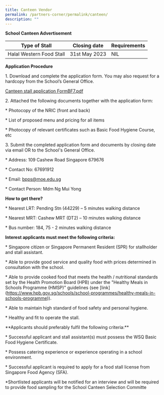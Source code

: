 ```yaml
---
title: Canteen Vendor
permalink: /partners-corner/permalink/canteen/
description: ""
---
```

**School Canteen Advertisement**



| Type of Stall | Closing date | Requirements|
| -------- | -------- | -------- |
| Halal Western Food Stall    | 31st May 2023    | NIL     |

**Application Procedure**


1\. Download and complete the application form. You may also request for a hardcopy from the School’s General Office.

[Canteen stall application FormBF7.pdf](Canteen%20stall%20application%20FormBF7.pdf)

2\. Attached the following documents together with the application form:

\* Photocopy of the NRIC (front and back)

\* List of proposed menu and pricing for all items

\* Photocopy of relevant certificates such as Basic Food Hygiene Course, etc

3\. Submit the completed application form and documents by closing date via email OR to the School's General Office.

\* Address: 109 Cashew Road Singapore 679676

\* Contact No: 67691912

\* Email: bpps@moe.edu.sg

\* Contact Person: Mdm Ng Mui Yong

**How to get there?**

\* Nearest LRT: Pending Stn (44229) – 5 minutes walking distance

\* Nearest MRT: Cashew MRT (DT2) – 10 minutes walking distance

\* Bus number: 184, 75 - 2 minutes walking distance

**Interest applicants must meet the following criteria:**

\* Singapore citizen or Singapore Permanent Resident (SPR) for stallholder and stall assistant.

\* Able to provide good service and quality food with prices determined in consultation with the school.

\* Able to provide cooked food that meets the health / nutritional standards set by the Health Promotion Board (HPB) under the "Healthy Meals in Schools Programme (HMSP)" guidelines (see \[link\](https://www.hpb.gov.sg/schools/school-programmes/healthy-meals-in-schools-programme)).

\* Able to maintain high standard of food safety and personal hygiene.

\* Healthy and fit to operate the stall.

\*\*Applicants should preferably fulfil the following criteria:\*\*

\* Successful applicant and stall assistant(s) must possess the WSQ Basic Food Hygiene Certificate.

\* Possess catering experience or experience operating in a school environment.

\* Successful applicant is required to apply for a food stall license from Singapore Food Agency (SFA).

\*Shortlisted applicants will be notified for an interview and will be required to provide food sampling for the School Canteen Selection Committe
